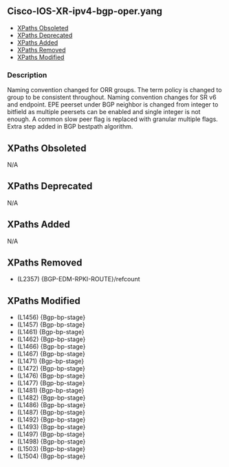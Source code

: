 ## Cisco-IOS-XR-ipv4-bgp-oper.yang

- [XPaths Obsoleted](#xpaths-obsoleted)
- [XPaths Deprecated](#xpaths-deprecated)
- [XPaths Added](#xpaths-added)
- [XPaths Removed](#xpaths-removed)
- [XPaths Modified](#xpaths-modified)

### Description

Naming convention changed for ORR groups. The term policy is changed to group to be consistent throughout. Naming convention changes for SR v6 and endpoint. EPE peerset under BGP neighbor is changed from integer to bitfield as multiple peersets can be enabled and single integer is not enough. A common slow peer flag is replaced with granular multiple flags. Extra step added in BGP bestpath algorithm.

## XPaths Obsoleted

N/A

## XPaths Deprecated

N/A

## XPaths Added

N/A

## XPaths Removed

- (L2357)	{BGP-EDM-RPKI-ROUTE}/refcount

## XPaths Modified

- (L1456)	{Bgp-bp-stage}
- (L1457)	{Bgp-bp-stage}
- (L1461)	{Bgp-bp-stage}
- (L1462)	{Bgp-bp-stage}
- (L1466)	{Bgp-bp-stage}
- (L1467)	{Bgp-bp-stage}
- (L1471)	{Bgp-bp-stage}
- (L1472)	{Bgp-bp-stage}
- (L1476)	{Bgp-bp-stage}
- (L1477)	{Bgp-bp-stage}
- (L1481)	{Bgp-bp-stage}
- (L1482)	{Bgp-bp-stage}
- (L1486)	{Bgp-bp-stage}
- (L1487)	{Bgp-bp-stage}
- (L1492)	{Bgp-bp-stage}
- (L1493)	{Bgp-bp-stage}
- (L1497)	{Bgp-bp-stage}
- (L1498)	{Bgp-bp-stage}
- (L1503)	{Bgp-bp-stage}
- (L1504)	{Bgp-bp-stage}

